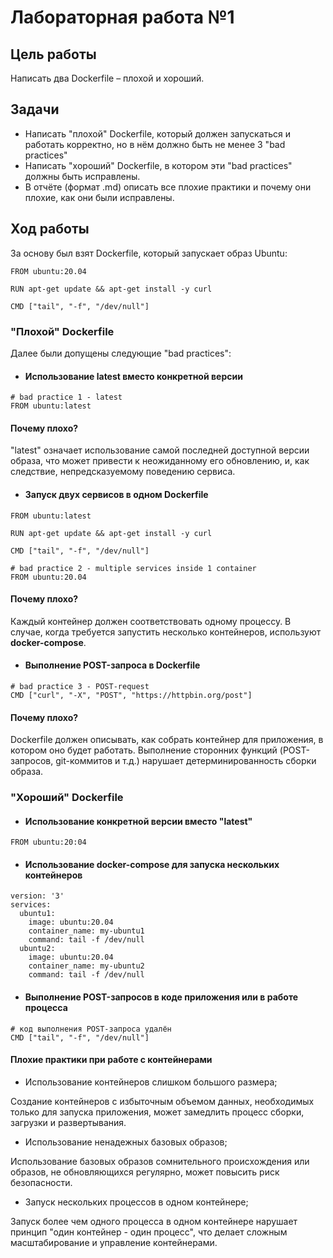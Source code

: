 # Лабораторная работа №1

## Цель работы

Написать два Dockerfile – плохой и хороший.

## Задачи

* Написать "плохой" Dockerfile, который должен запускаться и работать корректно, но в нём должно быть не менее 3 "bad
  practices"
* Написать "хороший" Dockerfile, в котором эти "bad practices" должны быть исправлены.
* В отчёте (формат .md) описать все плохие практики и почему они плохие, как они были исправлены.

## Ход работы

За основу был взят Dockerfile, который запускает образ Ubuntu:

```
FROM ubuntu:20.04

RUN apt-get update && apt-get install -y curl

CMD ["tail", "-f", "/dev/null"]
```

### "Плохой" Dockerfile

Далее были допущены следующие "bad practices":

* #### Использование latest вместо конкретной версии

```
# bad practice 1 - latest
FROM ubuntu:latest
```

#### Почему плохо?

"latest" означает использование самой последней доступной версии образа, что может привести к неожиданному его
обновлению, и, как следствие, непредсказуемому поведению сервиса.

* #### Запуск двух сервисов в одном Dockerfile

```
FROM ubuntu:latest

RUN apt-get update && apt-get install -y curl

CMD ["tail", "-f", "/dev/null"]

# bad practice 2 - multiple services inside 1 container
FROM ubuntu:20.04
```

#### Почему плохо?

Каждый контейнер должен соответствовать одному процессу. В случае, когда требуется запустить несколько контейнеров,
используют **docker-compose**.

* #### Выполнение POST-запроса в Dockerfile

```
# bad practice 3 - POST-request
CMD ["curl", "-X", "POST", "https://httpbin.org/post"]
```

#### Почему плохо?

Dockerfile должен описывать, как собрать контейнер для приложения, в котором оно будет работать. Выполнение сторонних
функций (POST-запросов, git-коммитов и т.д.) нарушает детерминированность сборки образа.

### "Хороший" Dockerfile

* #### Использование конкретной версии вместо "latest"

```
FROM ubuntu:20:04
```

* #### Использование docker-compose для запуска нескольких контейнеров

```
version: '3'
services:
  ubuntu1:
    image: ubuntu:20.04
    container_name: my-ubuntu1
    command: tail -f /dev/null
  ubuntu2:
    image: ubuntu:20.04
    container_name: my-ubuntu2
    command: tail -f /dev/null
```

* #### Выполнение POST-запросов в коде приложения или в работе процесса

```
# код выполнения POST-запроса удалён
CMD ["tail", "-f", "/dev/null"]
```

#### Плохие практики при работе с контейнерами

* Использование контейнеров слишком большого размера;

Создание контейнеров с избыточным объемом данных, необходимых только для запуска приложения, может замедлить процесс сборки, загрузки и развертывания.

* Использование ненадежных базовых образов;

Использование базовых образов сомнительного происхождения или образов, не обновляющихся регулярно, может повысить риск безопасности.

* Запуск нескольких процессов в одном контейнере;

Запуск более чем одного процесса в одном контейнере нарушает принцип "один контейнер - один процесс", что делает сложным масштабирование и управление контейнерами.
